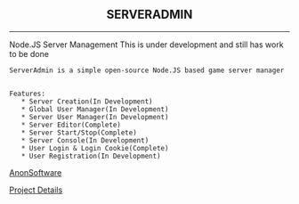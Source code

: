 

<section>
  <center>
    <h1> SERVERADMIN </h1>
  </center>
  
</section>

___


<section>
    Node.JS Server Management
    This is under development and still has work to be done
    
  
  
    ServerAdmin is a simple open-source Node.JS based game server manager
    
    
    Features:
       * Server Creation(In Development)
       * Global User Manager(In Development)
       * Server User Manager(In Development)
       * Server Editor(Complete)
       * Server Start/Stop(Complete)
       * Server Console(In Development)
       * User Login & Login Cookie(Complete)
       * User Registration(In Development)
        
    
</section>

<section>
  <a href="https://www.anonsoftware.co.uk" alt="Anon Software" style="display:block;" >AnonSoftware</a>
  <p><p>
  <a href="https://www.anonsoftware.co.uk/projects/?id=2" alt="Anon Software" style="display:block;">Project Details</a>
</section>

<ifram src="https://www.anonsoftware.co.uk/projects/?id=2"></iframe>
